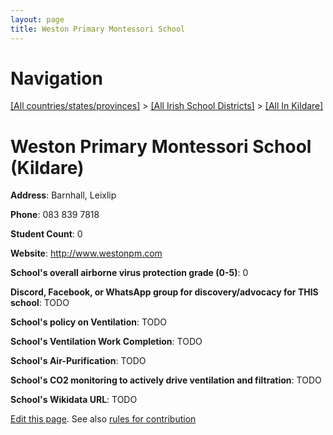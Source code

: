 ```yaml
---
layout: page
title: Weston Primary Montessori School
---
```

# Navigation

[[All countries/states/provinces]](../../..) > [[All Irish School Districts]](../..) > [[All In Kildare]](..)

# Weston Primary Montessori School (Kildare)

**Address**: Barnhall, Leixlip

**Phone**: 083 839 7818

**Student Count**: 0

**Website**: <http://www.westonpm.com>

**School's overall airborne virus protection grade (0-5)**: 0

**Discord, Facebook, or WhatsApp group for discovery/advocacy for THIS school**: TODO

**School's policy on Ventilation**: TODO

**School's Ventilation Work Completion**: TODO

**School's Air-Purification**: TODO

**School's CO2 monitoring to actively drive ventilation and filtration**: TODO

**School's Wikidata URL**: TODO


[Edit this page](https://github.com/ventilate-schools/Ireland/edit/main/./Kildare/Weston_Primary_Montessori_School.md). See also [rules for contribution](../../../contribution-rules/)